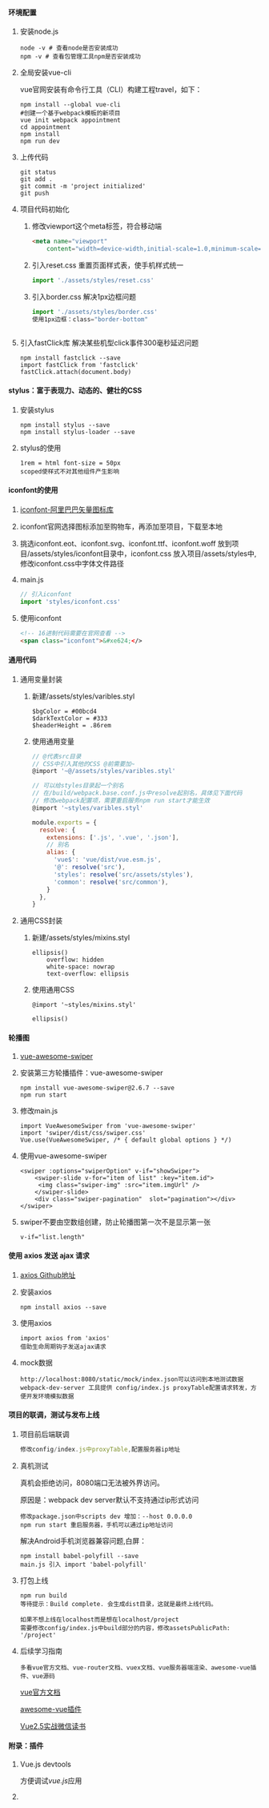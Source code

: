 #### 环境配置

1. 安装node.js

   ```
   node -v # 查看node是否安装成功
   npm -v # 查看包管理工具npm是否安装成功
   ```

2. 全局安装vue-cli

   vue官网安装有命令行工具（CLI）构建工程travel，如下：

   ```shell
   npm install --global vue-cli
   #创建一个基于webpack模板的新项目
   vue init webpack appointment
   cd appointment
   npm install
   npm run dev
   ```

3. 上传代码

   ```shell
   git status
   git add .
   git commit -m 'project initialized'
   git push
   ```
   
4. 项目代码初始化

   1. 修改viewport这个meta标签，符合移动端

      ```html
      <meta name="viewport"
          content="width=device-width,initial-scale=1.0,minimum-scale=1.0,maximum-scale=1.0,user-scalable=no">
      ```

   2. 引入reset.css 重置页面样式表，使手机样式统一

      ```js
      import './assets/styles/reset.css'
      ```

   3. 引入border.css 解决1px边框问题

      ```js
      import './assets/styles/border.css'
      使用1px边框：class="border-bottom"
   ```
   
4. 引入fastClick库 解决某些机型click事件300毫秒延迟问题
   
      ```
      npm install fastclick --save
      import fastClick from 'fastclick'
      fastClick.attach(document.body)
      ```

#### stylus：富于表现力、动态的、健壮的CSS

1. 安装stylus

   ```shell
   npm install stylus --save
   npm install stylus-loader --save
   ```

2. stylus的使用

   ```
   1rem = html font-size = 50px
   scoped使样式不对其他组件产生影响
   ```

#### iconfont的使用

1. [iconfont-阿里巴巴矢量图标库](http://www.iconfont.cn/)

2. iconfont官网选择图标添加至购物车，再添加至项目，下载至本地

3. 挑选iconfont.eot、iconfont.svg、iconfont.ttf、iconfont.woff 放到项目/assets/styles/iconfont目录中，iconfont.css 放入项目/assets/styles中,修改iconfont.css中字体文件路径

4. main.js

   ```js
   // 引入iconfont
   import 'styles/iconfont.css'
   ```

5. 使用iconfont

   ```html
   <!-- 16进制代码需要在官网查看 -->
   <span class="iconfont">&#xe624;</> 
   ```

#### 通用代码

1. 通用变量封装

   1. 新建/assets/styles/varibles.styl

      ```
      $bgColor = #00bcd4
      $darkTextColor = #333
      $headerHeight = .86rem
      ```

   2. 使用通用变量

      ```javascript
      // @代表src目录
      // CSS中引入其他的CSS @前需要加~
      @import '~@/assets/styles/varibles.styl'
      
      // 可以给styles目录起一个别名
      // 在/build/webpack.base.conf.js中resolve起别名，具体见下面代码
      // 修改webpack配置项，需要重启服务npm run start才能生效
      @import '~styles/varibles.styl'
      ```

      ```js
      module.exports = {
        resolve: {
          extensions: ['.js', '.vue', '.json'],
          // 别名
          alias: {
            'vue$': 'vue/dist/vue.esm.js',
            '@': resolve('src'),
            'styles': resolve('src/assets/styles'),
            'common': resolve('src/common'),
          }
        },
      }
      ```
   
2. 通用CSS封装

   1. 新建/assets/styles/mixins.styl

      ```
      ellipsis()
          overflow: hidden
          white-space: nowrap
          text-overflow: ellipsis
      ```

   2. 使用通用CSS

      ```
      @import '~styles/mixins.styl'
      
      ellipsis()
      ```

#### 轮播图

1. [vue-awesome-swiper](<https://github.com/surmon-china/vue-awesome-swiper>)

2. 安装第三方轮播插件：vue-awesome-swiper

   ```
   npm install vue-awesome-swiper@2.6.7 --save
   npm run start
   ```

3. 修改main.js

   ```
   import VueAwesomeSwiper from 'vue-awesome-swiper'
   import 'swiper/dist/css/swiper.css'
   Vue.use(VueAwesomeSwiper, /* { default global options } */)
   ```

4. 使用vue-awesome-swiper

   ```
   <swiper :options="swiperOption" v-if="showSwiper">
       <swiper-slide v-for="item of list" :key="item.id">
       	<img class="swiper-img" :src="item.imgUrl" />
       </swiper-slide>
       <div class="swiper-pagination"  slot="pagination"></div>
   </swiper>
   ```
   
5. swiper不要由空数组创建，防止轮播图第一次不是显示第一张

   ```
   v-if="list.length"
   ```

#### 使用 axios 发送 ajax 请求

1. [axios Github地址](<https://github.com/axios/axios>)

2. 安装axios

   ```shell
   npm install axios --save
   ```

3. 使用axios

   ```
   import axios from 'axios'
   借助生命周期钩子发送ajax请求
   ```

4. mock数据

   ```
   http://localhost:8080/static/mock/index.json可以访问到本地测试数据
   webpack-dev-server 工具提供 config/index.js proxyTable配置请求转发，方便开发环境模拟数据
   ```

#### 项目的联调，测试与发布上线

1. 项目前后端联调

   ```js
   修改config/index.js中proxyTable,配置服务器ip地址
   ```

2. 真机测试

   真机会拒绝访问，8080端口无法被外界访问。

   原因是：webpack dev server默认不支持通过ip形式访问

   ```
   修改package.json中scripts dev 增加：--host 0.0.0.0
   npm run start 重启服务器，手机可以通过ip地址访问
   ```

   解决Android手机浏览器兼容问题,白屏：

   ```
   npm install babel-polyfill --save
   main.js 引入 import 'babel-polyfill' 
   ```

3. 打包上线

   ```
   npm run build
   等待提示：Build complete. 会生成dist目录，这就是最终上线代码。
   
   如果不想上线在localhost而是想在localhost/project
   需要修改config/index.js中build部分的内容，修改assetsPublicPath: '/project'
   ```

4. 后续学习指南

   ```
   多看vue官方文档、vue-router文档、vuex文档、vue服务器端渲染、awesome-vue插件、vue源码
   ```
   
   [vue官方文档](<https://cn.vuejs.org/>)
   
   [awesome-vue插件](<https://github.com/vuejs/awesome-vue>)
   
   [Vue2.5实战微信读书](https://coding.imooc.com/class/chapter/285.html)

#### 附录：插件

1. Vue.js devtools

   方便调试*vue.js*应用

2. 

   


